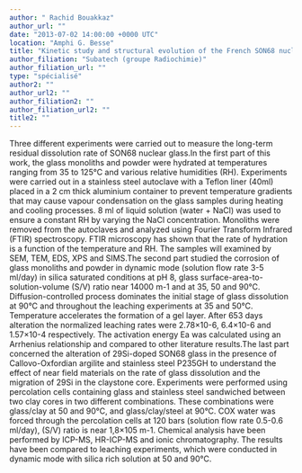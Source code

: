 ```yaml
---
author: " Rachid Bouakkaz"
author_url: ""
date: "2013-07-02 14:00:00 +0000 UTC"
location: "Amphi G. Besse"
title: "Kinetic study and structural evolution of the French SON68 nuclear waste glass during vapor hydration and in silica saturated conditions"
author_filiation: "Subatech (groupe Radiochimie)"
author_filiation_url: ""
type: "spécialisé"
author2: ""
author_url2: ""
author_filiation2: ""
author_filiation_url2: ""
title2: ""
---
```

Three different experiments were carried out to measure the long-term residual dissolution rate of SON68 nuclear glass.In the first part of this work, the glass monoliths and powder were hydrated at temperatures ranging from 35 to 125°C and various relative humidities (RH). Experiments were carried out in a stainless steel autoclave with a Teflon liner (40ml) placed in a 2 cm thick aluminium container to prevent temperature gradients that may cause vapour condensation on the glass samples during heating and cooling processes. 8 ml of liquid solution (water + NaCl) was used to ensure a constant RH by varying the NaCl concentration. Monoliths were removed from the autoclaves and analyzed using Fourier Transform Infrared (FTIR) spectroscopy. FTIR microscopy has shown that the rate of hydration is a function of the temperature and RH. The samples will examined by SEM, TEM, EDS, XPS and SIMS.The second part studied the corrosion of glass monoliths and powder in dynamic mode (solution flow rate 3-5 ml/day) in silica saturated conditions at pH 8, glass surface-area-to-solution-volume (S/V) ratio near 14000 m-1 and at 35, 50 and 90°C. Diffusion-controlled process dominates the initial stage of glass dissolution at 90°C and throughout the leaching experiments at 35 and 50°C. Temperature accelerates the formation of a gel layer. After 653 days alteration the normalized leaching rates were 2.78×10-6, 6.4×10-6 and 1.57×10-4 respectively. The activation energy Ea was calculated using an Arrhenius relationship and compared to other literature results.The last part concerned the alteration of 29Si-doped SON68 glass in the presence of Callovo-Oxfordian argilite and stainless steel P235GH to understand the effect of near field materials on the rate of glass dissolution and the migration of 29Si in the claystone core. Experiments were performed using percolation cells containing glass and stainless steel sandwiched between two clay cores in two different combinations. These combinations were glass/clay at 50 and 90°C, and glass/clay/steel at 90°C. COX water was forced through the percolation cells at 120 bars (solution flow rate 0.5-0.6 ml/day), (S/V) ratio is near 1,8×105 m-1. Chemical analysis have been performed by ICP-MS, HR-ICP-MS and ionic chromatography. The results have been compared to leaching experiments, which were conducted in dynamic mode with silica rich solution at 50 and 90°C.
